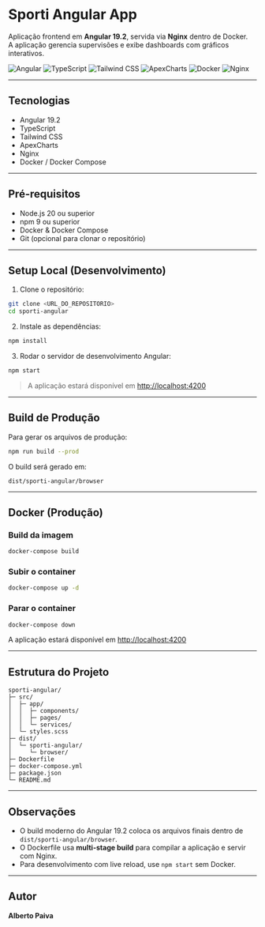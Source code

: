 # Sporti Angular App

Aplicação frontend em **Angular 19.2**, servida via **Nginx** dentro de Docker.  
A aplicação gerencia supervisões e exibe dashboards com gráficos interativos.

![Angular](https://img.shields.io/badge/Angular-19.2-red?style=for-the-badge&logo=angular&logoColor=white)
![TypeScript](https://img.shields.io/badge/TypeScript-5.7.2-blue?style=for-the-badge&logo=typescript&logoColor=white)
![Tailwind CSS](https://img.shields.io/badge/Tailwind_CSS-4.1.14-blue?style=for-the-badge&logo=tailwind-css&logoColor=white)
![ApexCharts](https://img.shields.io/badge/ApexCharts-5.3.3-orange?style=for-the-badge&logo=apexcharts&logoColor=white)
![Docker](https://img.shields.io/badge/Docker-24-blue?style=for-the-badge&logo=docker&logoColor=white)
![Nginx](https://img.shields.io/badge/Nginx-1.26-green?style=for-the-badge&logo=nginx&logoColor=white)







---

## Tecnologias

- Angular 19.2  
- TypeScript  
- Tailwind CSS  
- ApexCharts  
- Nginx  
- Docker / Docker Compose

---

## Pré-requisitos

- Node.js 20 ou superior  
- npm 9 ou superior  
- Docker & Docker Compose  
- Git (opcional para clonar o repositório)

---

## Setup Local (Desenvolvimento)

1. Clone o repositório:

```bash
git clone <URL_DO_REPOSITORIO>
cd sporti-angular
```

2. Instale as dependências:

```bash
npm install
```

3. Rodar o servidor de desenvolvimento Angular:

```bash
npm start
```

> A aplicação estará disponível em [http://localhost:4200](http://localhost:4200)

---

## Build de Produção

Para gerar os arquivos de produção:

```bash
npm run build --prod
```

O build será gerado em:

```
dist/sporti-angular/browser
```

---

## Docker (Produção)

### Build da imagem

```bash
docker-compose build
```

### Subir o container

```bash
docker-compose up -d
```

### Parar o container

```bash
docker-compose down
```

A aplicação estará disponível em [http://localhost:4200](http://localhost:4200)

---

## Estrutura do Projeto

```
sporti-angular/
├─ src/
│  ├─ app/
│  │  ├─ components/
│  │  ├─ pages/
│  │  └─ services/
│  └─ styles.scss
├─ dist/
│  └─ sporti-angular/
│     └─ browser/
├─ Dockerfile
├─ docker-compose.yml
├─ package.json
└─ README.md
```

---

## Observações

- O build moderno do Angular 19.2 coloca os arquivos finais dentro de `dist/sporti-angular/browser`.  
- O Dockerfile usa **multi-stage build** para compilar a aplicação e servir com Nginx.  
- Para desenvolvimento com live reload, use `npm start` sem Docker.  

---

## Autor

**Alberto Paiva**

